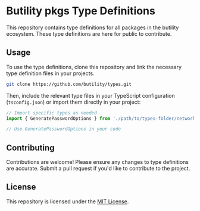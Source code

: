 # Butility pkgs Type Definitions

This repository contains type definitions for all packages in the butility ecosystem. These type definitions are here for public to contribute.

## Usage

To use the type definitions, clone this repository and link the necessary type definition files in your projects.

```bash
git clone https://github.com/butility/types.git
```

Then, include the relevant type files in your TypeScript configuration (`tsconfig.json`) or import them directly in your project:

```typescript
// Import specific types as needed
import { GeneratePasswordOptions } from './path/to/types-folder/network/generate';

// Use GeneratePasswordOptions in your code
```
## Contributing

Contributions are welcome! Please ensure any changes to type definitions are accurate. Submit a pull request if you'd like to contribute to the project.

## License

This repository is licensed under the [MIT License](LICENSE.md).
